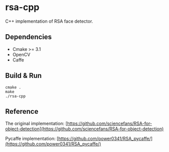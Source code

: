 # rsa-cpp
C++ implementation of RSA face detector.

## Dependencies
- Cmake >= 3.1
- OpenCV
- Caffe

## Build & Run
```
cmake .
make
./rsa-cpp
```

## Reference

The original implementation: [https://github.com/sciencefans/RSA-for-object-detection](https://github.com/sciencefans/RSA-for-object-detection)

Pycaffe implementation: [https://github.com/power0341/RSA_pycaffe/](https://github.com/power0341/RSA_pycaffe/)
